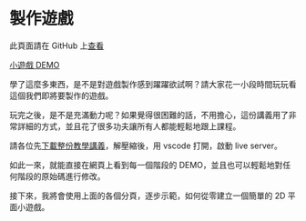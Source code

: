 # 製作遊戲

此頁面請在 GitHub 上[查看](https://github.com/coding-impact/coding-impact.github.io/tree/main/game_tutorial)

[小遊戲 DEMO](https://coding-impact.github.io/EvilWizard/)

學了這麼多東西，是不是對遊戲製作感到躍躍欲試啊？請大家花一小段時間玩玩看這個我們即將要製作的遊戲。

玩完之後，是不是充滿動力呢？如果覺得很困難的話，不用擔心，這份講義用了非常詳細的方式，並且花了很多功夫讓所有人都能輕鬆地跟上課程。

請各位先[下載整份教學講義](https://github.com/coding-impact/coding-impact.github.io/archive/refs/heads/main.zip)，解壓縮後，用 vscode 打開，啟動 live server。

如此一來，就能直接在網頁上看到每一個階段的 DEMO，並且也可以輕鬆地對任何階段的原始碼進行修改。

接下來，我將會使用上面的各個分頁，逐步示範，如何從零建立一個簡單的 2D 平面小遊戲。
